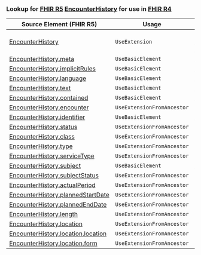 ### Lookup for [FHIR R5](https://hl7.org/fhir/R5/) [EncounterHistory](https://hl7.org/fhir/R5/EncounterHistory.html) for use in [FHIR R4](https://hl7.org/fhir/R4/)

| Source Element (FHIR R5) | Usage | Target |
| -------------- | ----- | ------ |
| [EncounterHistory](https://hl7.org/fhir/R5/EncounterHistory.html#resource) | `UseExtension` | [http://hl7.org/fhir/5.0/StructureDefinition/extension-EncounterHistory](StructureDefinition-ext-R5-EncounterHistory.html) |
| [EncounterHistory.meta](https://hl7.org/fhir/R5/EncounterHistory.html#resource) | `UseBasicElement` | [Basic.meta](https://hl7.org/fhir/R4/Basic.html#resource) |
| [EncounterHistory.implicitRules](https://hl7.org/fhir/R5/EncounterHistory.html#resource) | `UseBasicElement` | [Basic.implicitRules](https://hl7.org/fhir/R4/Basic.html#resource) |
| [EncounterHistory.language](https://hl7.org/fhir/R5/EncounterHistory.html#resource) | `UseBasicElement` | [Basic.language](https://hl7.org/fhir/R4/Basic.html#resource) |
| [EncounterHistory.text](https://hl7.org/fhir/R5/EncounterHistory.html#resource) | `UseBasicElement` | [Basic.text](https://hl7.org/fhir/R4/Basic.html#resource) |
| [EncounterHistory.contained](https://hl7.org/fhir/R5/EncounterHistory.html#resource) | `UseBasicElement` | [Basic.contained](https://hl7.org/fhir/R4/Basic.html#resource) |
| [EncounterHistory.encounter](https://hl7.org/fhir/R5/EncounterHistory.html#resource) | `UseExtensionFromAncestor` | - |
| [EncounterHistory.identifier](https://hl7.org/fhir/R5/EncounterHistory.html#resource) | `UseBasicElement` | [Basic.identifier](https://hl7.org/fhir/R4/Basic.html#resource) |
| [EncounterHistory.status](https://hl7.org/fhir/R5/EncounterHistory.html#resource) | `UseExtensionFromAncestor` | - |
| [EncounterHistory.class](https://hl7.org/fhir/R5/EncounterHistory.html#resource) | `UseExtensionFromAncestor` | - |
| [EncounterHistory.type](https://hl7.org/fhir/R5/EncounterHistory.html#resource) | `UseExtensionFromAncestor` | - |
| [EncounterHistory.serviceType](https://hl7.org/fhir/R5/EncounterHistory.html#resource) | `UseExtensionFromAncestor` | - |
| [EncounterHistory.subject](https://hl7.org/fhir/R5/EncounterHistory.html#resource) | `UseBasicElement` | [Basic.subject](https://hl7.org/fhir/R4/Basic.html#resource) |
| [EncounterHistory.subjectStatus](https://hl7.org/fhir/R5/EncounterHistory.html#resource) | `UseExtensionFromAncestor` | - |
| [EncounterHistory.actualPeriod](https://hl7.org/fhir/R5/EncounterHistory.html#resource) | `UseExtensionFromAncestor` | - |
| [EncounterHistory.plannedStartDate](https://hl7.org/fhir/R5/EncounterHistory.html#resource) | `UseExtensionFromAncestor` | - |
| [EncounterHistory.plannedEndDate](https://hl7.org/fhir/R5/EncounterHistory.html#resource) | `UseExtensionFromAncestor` | - |
| [EncounterHistory.length](https://hl7.org/fhir/R5/EncounterHistory.html#resource) | `UseExtensionFromAncestor` | - |
| [EncounterHistory.location](https://hl7.org/fhir/R5/EncounterHistory.html#resource) | `UseExtensionFromAncestor` | - |
| [EncounterHistory.location.location](https://hl7.org/fhir/R5/EncounterHistory.html#resource) | `UseExtensionFromAncestor` | - |
| [EncounterHistory.location.form](https://hl7.org/fhir/R5/EncounterHistory.html#resource) | `UseExtensionFromAncestor` | - |
